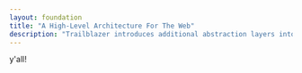 ```yaml
---
layout: foundation
title: "A High-Level Architecture For The Web"
description: "Trailblazer introduces additional abstraction layers into Ruby frameworks. Operations, form objects, view models, policies, domain objects, representers and more cover every aspect of business in web apps. And developers finally know where to put their code."
---
```


y'all!
